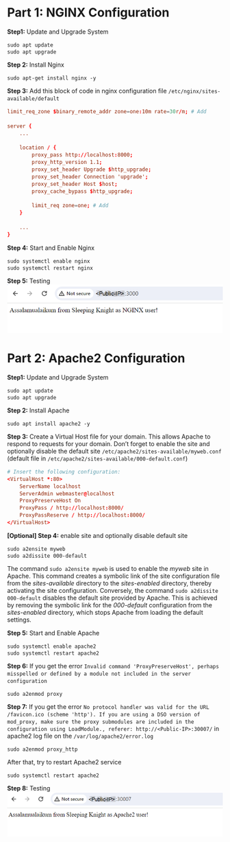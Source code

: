 # Part 1: NGINX Configuration
**Step1:** Update and Upgrade System
```shell
sudo apt update 
sudo apt upgrade
```

**Step 2:** Install Nginx
```shell
sudo apt-get install nginx -y
```

**Step 3:** Add this block of code in nginx configuration file `/etc/nginx/sites-available/default`

```conf
limit_req_zone $binary_remote_addr zone=one:10m rate=30r/m; # Add

server {
    ...

    location / {
        proxy_pass http://localhost:8000;
        proxy_http_version 1.1;
        proxy_set_header Upgrade $http_upgrade;
        proxy_set_header Connection 'upgrade';
        proxy_set_header Host $host;
        proxy_cache_bypass $http_upgrade;

        limit_req zone=one; # Add
    }

    ...
}
```

**Step 4:** Start and Enable Nginx
```shell
sudo systemctl enable nginx
sudo systemctl restart nginx
```

**Step 5:** Testing
![Alt text](images/nginx.png)


# Part 2: Apache2 Configuration
**Step1:** Update and Upgrade System
```shell
sudo apt update 
sudo apt upgrade
```

**Step 2:** Install Apache
```shell
sudo apt install apache2 -y
```

**Step 3:** Create a Virtual Host file for your domain. This allows Apache to respond to requests for your domain. Don’t forget to enable the site and optionally disable the default site `/etc/apache2/sites-available/myweb.conf` (default file in `/etc/apache2/sites-available/000-default.conf`)
```conf
# Insert the following configuration:
<VirtualHost *:80>
    ServerName localhost
    ServerAdmin webmaster@localhost
    ProxyPreserveHost On
    ProxyPass / http://localhost:8000/
    ProxyPassReserve / http://localhost:8000/
</VirtualHost>
```

**[Optional] Step 4:** enable site and optionally disable default site
```shell
sudo a2ensite myweb
sudo a2dissite 000-default
```

The command `sudo a2ensite myweb` is used to enable the *myweb* site in Apache. This command creates a symbolic link of the site configuration file from the *sites-available* directory to the *sites-enabled* directory, thereby activating the site configuration. Conversely, the command `sudo a2dissite 000-default` disables the default site provided by Apache. This is achieved by removing the symbolic link for the *000-default* configuration from the *sites-enabled* directory, which stops Apache from loading the default settings.

**Step 5:** Start and Enable Apache
```shell
sudo systemctl enable apache2
sudo systemctl restart apache2
```

**Step 6:** If you get the error `Invalid command 'ProxyPreserveHost', perhaps misspelled or defined by a module not included in the server configuration`

```shell
sudo a2enmod proxy
```


**Step 7:** If you get the error `No protocol handler was valid for the URL /favicon.ico (scheme 'http'). If you are using a DSO version of mod_proxy, make sure the proxy submodules are included in the configuration using LoadModule., referer: http://<Public-IP>:30007/` in apache2 log file on the `/var/log/apache2/error.log`

```shell
sudo a2enmod proxy_http
```

After that, try to restart Apache2 service
```shell
sudo systemctl restart apache2
```

**Step 8:** Testing
![Alt text](images/apache.png)
